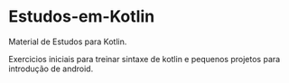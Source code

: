 # Estudos-em-Kotlin
 Material de Estudos para Kotlin.

Exercicios iniciais para treinar sintaxe de kotlin e pequenos projetos para introdução de android.
